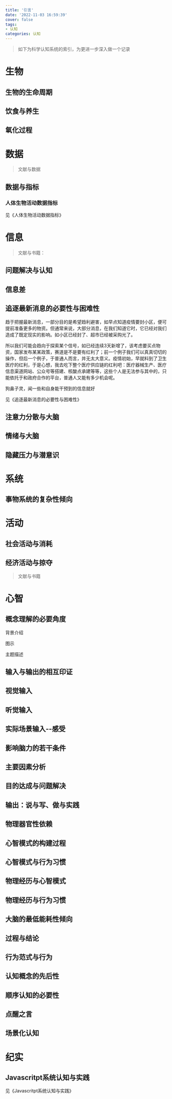 ```yaml
---
title: '引言'
date: '2022-11-03 16:59:39'
cover: false
tags:
- 认知
categories: 认知
---
```




> 如下为科学认知系统的索引，为更进一步深入做一个记录

# 生物

## 生物的生命周期

## 饮食与养生

## 氧化过程

# 数据

> 文献与数据

## 数据与指标

### 人体生物活动数据指标

见《人体生物活动数据指标》 

# 信息

> 文献与书籍：
>
> 

## 问题解决与认知



## 信息差



## 追逐最新消息的必要性与困难性

趋于把握最新消息，一部分目的是希望趋利避害，如早点知道疫情要封小区，便可提前准备更多的物资。但通常来说，大部分消息，在我们知道它时，它已经对我们造成了既定现实的影响。如小区已经封了、超市已经被采购光了。

所以我们可能会趋向于探索某个信号，如已经连续3天新增了，该考虑要买点物资，国家发布某某政策，赛道是不是要有红利了；前一个例子我们可以真真切切的操作，但后一个例子，于普通人而言，并无太大意义。疫情初始，早就料到了卫生医疗的红利，于是心想，我去吃下整个医疗供应链的红利吧：医疗器械生产、医疗信息渠道网站、公众号等搭建、核酸点承建等等，这些个人是无法参与其中的，只能依托于和政府合作的平台，普通人又能有多少机会呢。

狗鼻子灵，闻一些和自身能干预到的信息就好

见《追逐最新消息的必要性与困难性》

## 注意力分散与大脑



## 情绪与大脑



## 隐藏压力与潜意识

 

# 系统

## 事物系统的复杂性倾向

# 活动

## 社会活动与消耗



## 经济活动与掠夺

> 文献与书籍

# 心智

## 概念理解的必要角度

背景介绍

图示

主题描述

## 输入与输出的相互印证

## 视觉输入

## 听觉输入

## 实际场景输入--感受

## 影响脑力的若干条件

## 主要因素分析

## 目的达成与问题解决

## 输出：说与写、做与实践

## 物理器官性依赖

## 心智模式的构建过程

## 心智模式与行为习惯

## 物理经历与心智模式

## 物理经历与行为习惯

## 大脑的最低能耗性倾向

## 过程与结论

## 行为范式与行为

## 认知概念的先后性

## 顺序认知的必要性

## 点醒之言

## 场景化认知





# 纪实

## Javascritpt系统认知与实践

见《Javascritpt系统认知与实践》

 